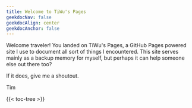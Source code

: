 ```yaml
---
title: Welcome to TiWu's Pages
geekdocNav: false
geekdocAlign: center
geekdocAnchor: false
---
```


Welcome traveler! You landed on TiWu's Pages, a GitHub Pages powered site I use to document all sort of things I encountered. This site serves mainly as a backup memory for myself, but perhaps it can help someone else out there too?

If it does, give me a shoutout.

Tim

{{< toc-tree >}}
